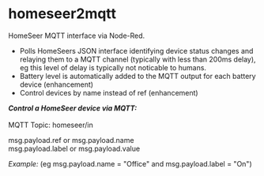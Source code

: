 # homeseer2mqtt
HomeSeer MQTT interface via Node-Red.
<BR>
* Polls HomeSeers JSON interface identifying device status changes and relaying them to a MQTT channel (typically with less than 200ms delay), eg this level of delay is typically not noticable to humans.
* Battery level is automatically added to the MQTT output for each battery device (enhancement)
* Control devices by name instead of ref (enhancement)

<B><I>Control a HomeSeer device via MQTT:</I></B>
<BR>
<BR>
MQTT Topic: homeseer/in

msg.payload.ref or msg.payload.name
<BR>
msg.payload.label or msg.payload.value
  
<I>Example:</I> (eg msg.payload.name = "Office" and msg.payload.label = "On")
